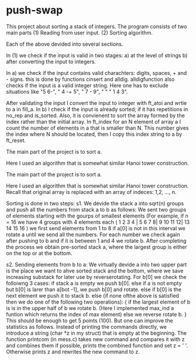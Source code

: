# push-swap

This project about sorting a stack of integers. The program consists of two main parts 
(1) Reading from user input.
(2) Sorting algorithm. 

Each of the above devided into several sections.

In (1) we check if the input is valid in two stages: 
  a) at the level of strings 
  b) after converting the input to integers. 
  
In  a) we check if the input contains valid charachters: digits, spaces, + and - signs.
this is done by functions cinsert and alldig. alldigfunction also checks if the input is a valid integer string.
Here one has to exclude situations like "5 6-", " 4 -+ 5", " 7 - 9", " " " 1 4 3".

After validating the input I convert the input to integer with ft_atoi and wrtie to a in fill_a. 
In b) I check if the input is already sorted; if it has repetitions in no_rep and is_sorted. 
Also, it is convienent to sort the array formed by the index rather than the initial array. 
In ft_index for an N element of array a I count the number of elements in a that is smaller than N.
This number gives the index where N should be located, then I copy this index string to a by ft_reset.


The main part of the project is to sort a.

Here I used an algorithm that is somewhat similar Hanoi tower construction. 


The main part of the project is to sort a.

Here I used an algorithm that is somewhat similar Hanoi tower construction. 
Recall that original array is replaced with an array of indeces: 1,2, ..., n.

Sorting is done in two steps: 
  s1. We devide the stack a into sqrt(n) groups and push all the numbers from stack a to b as follows:
      We sent two groups of elements starting with the gourps of smallest elements 
      (For example, if n = 16 we have 4 groups with 4 elements each ( 1 2 3 4 | 5 6 7 8| 9 10 11 12| 13 14 15 16 )
      we first send elements from 1 to 8 if a[0] is not in this interval we rotate a until we send all the numbers.
      For each number we check again after pushing to b  and if it is between 1 and 4 we rotate b.
      After completing the process we obtain pre-sorted stack a, where the largest group is either on the top or at the bottom.
  
  s2. Sending elements from b to a: We virtually devide a into two upper part is the place we want to ahve sorted stack and the bottom, 
  where we save increasing substack for later use by reverserotating. 
      For b[0] we check the folloiwng 3 cases:
        if stack a is empty we push b[0].
        else if a is not empty but b[0] is larer than  a[bot -1], we push b[0] and rotate.
        else if b[0] is the next element we push it to stack b.
        else (if none ofthe above is satisfied then we do one of the following two operations):
        { 
          if the largest element of b is is in the upper half of b we rotate b. 
          (Here I implemented max_ind a funtion which returns the index of max element)
          else we reverse rotate b.
        } 
This should be enough to get 5 points (100). But one can improve the statistics as follows.
Instead of printing the commands directly, we introduce a string (char *z in my struct) that is empty at the beginning.
The function printcom (in mess.c) takes new command and compares it with z and combines them if possible,
prints the combined function and set z = ' '. Otherwise prints z and rewrites the new command to z.
